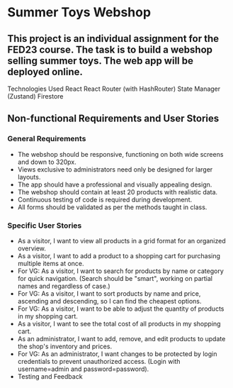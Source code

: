 # Summer Toys Webshop

## This project is an individual assignment for the FED23 course. The task is to build a webshop selling summer toys. The web app will be deployed online.

Technologies Used
React
React Router (with HashRouter)
State Manager (Zustand)
Firestore

<Suspense>

## Non-functional Requirements and User Stories

### General Requirements

- The webshop should be responsive, functioning on both wide screens and down to 320px.
- Views exclusive to administrators need only be designed for larger layouts.
- The app should have a professional and visually appealing design.
- The webshop should contain at least 20 products with realistic data.
- Continuous testing of code is required during development.
- All forms should be validated as per the methods taught in class.

### Specific User Stories

- As a visitor, I want to view all products in a grid format for an organized overview.
- As a visitor, I want to add a product to a shopping cart for purchasing multiple items at once.
- For VG: As a visitor, I want to search for products by name or category for quick navigation. (Search should be "smart", working on partial names and regardless of case.)
- For VG: As a visitor, I want to sort products by name and price, ascending and descending, so I can find the cheapest options.
- For VG: As a visitor, I want to be able to adjust the quantity of products in my shopping cart.
- As a visitor, I want to see the total cost of all products in my shopping cart.
- As an administrator, I want to add, remove, and edit products to update the shop's inventory and prices.
- For VG: As an administrator, I want changes to be protected by login credentials to prevent unauthorized access. (Login with username=admin and password=password).
- Testing and Feedback
